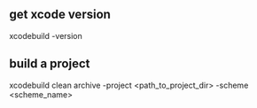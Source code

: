 ## get xcode version
xcodebuild -version

## build a project
xcodebuild clean archive -project <path_to_project_dir> -scheme <scheme_name>  
